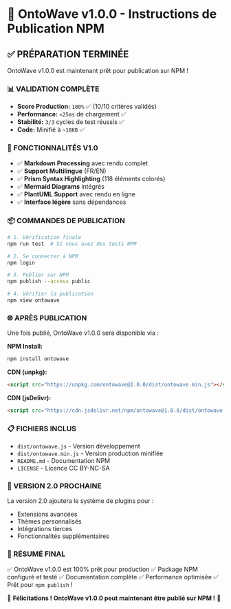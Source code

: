 # 🚀 OntoWave v1.0.0 - Instructions de Publication NPM

## ✅ PRÉPARATION TERMINÉE

OntoWave v1.0.0 est maintenant prêt pour publication sur NPM !

### 📊 VALIDATION COMPLÈTE
- **Score Production:** `100%` ✅ (10/10 critères validés)
- **Performance:** `<25ms` de chargement ✅
- **Stabilité:** `3/3` cycles de test réussis ✅
- **Code:** Minifié à `~18KB` ✅

### 🎯 FONCTIONNALITÉS V1.0
- ✅ **Markdown Processing** avec rendu complet
- ✅ **Support Multilingue** (FR/EN)
- ✅ **Prism Syntax Highlighting** (118 éléments colorés)
- ✅ **Mermaid Diagrams** intégrés
- ✅ **PlantUML Support** avec rendu en ligne
- ✅ **Interface légère** sans dépendances

### 📦 COMMANDES DE PUBLICATION

```bash
# 1. Vérification finale
npm run test  # Si vous avez des tests NPM

# 2. Se connecter à NPM
npm login

# 3. Publier sur NPM
npm publish --access public

# 4. Vérifier la publication
npm view ontowave
```

### 🌐 APRÈS PUBLICATION

Une fois publié, OntoWave v1.0.0 sera disponible via :

**NPM Install:**
```bash
npm install ontowave
```

**CDN (unpkg):**
```html
<script src="https://unpkg.com/ontowave@1.0.0/dist/ontowave.min.js"></script>
```

**CDN (jsDelivr):**
```html
<script src="https://cdn.jsdelivr.net/npm/ontowave@1.0.0/dist/ontowave.min.js"></script>
```

### 📋 FICHIERS INCLUS
- `dist/ontowave.js` - Version développement
- `dist/ontowave.min.js` - Version production minifiée
- `README.md` - Documentation NPM
- `LICENSE` - Licence CC BY-NC-SA

### 🎊 VERSION 2.0 PROCHAINE
La version 2.0 ajoutera le système de plugins pour :
- Extensions avancées
- Thèmes personnalisés
- Intégrations tierces
- Fonctionnalités supplémentaires

### 🎯 RÉSUMÉ FINAL
✅ OntoWave v1.0.0 est 100% prêt pour production
✅ Package NPM configuré et testé
✅ Documentation complète
✅ Performance optimisée
✅ Prêt pour `npm publish` !

🚀 **Félicitations ! OntoWave v1.0.0 peut maintenant être publié sur NPM !** 🚀
